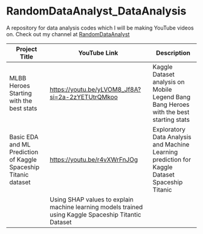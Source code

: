 # RandomDataAnalyst_DataAnalysis
A repository for data analysis codes which I will be making YouTube videos on. Check out my channel at [RandomDataAnalyst](https://www.youtube.com/@RandomDataAnalyst)

| Project Title  | YouTube Link | Description
| ------------- | ------------- | ------------- 
| MLBB Heroes Starting with the best stats  | https://youtu.be/yLVOM8_Jf8A?si=2a-2zYETUtrQMkoo | Kaggle Dataset analysis on Mobile Legend Bang Bang Heroes with the best starting stats 
| Basic EDA and ML Prediction of Kaggle Spaceship Titanic dataset  | https://youtu.be/r4vXWrFnJOg | Exploratory Data Analysis and Machine Learning prediction for Kaggle Dataset Spaceship Titanic
| |Using SHAP values to explain machine learning models trained using Kaggle Spaceship Titantic Dataset